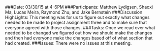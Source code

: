 ###Date:
03/30/15 at 4-6PM
###Participants:
Matthew Lydigsen, Shaoxi Ma, Lucas Meira, Raymond Zhu, and Jake Bernstein
###Discussion HighLights:
This meeting was for us to figure out exactly what changes needed to be made
to project assignment three and to make sure that everyone agreed with those
changes. 
###Tasks:
Once we read over what needed to be changed we figured out how we should make 
the changes and then had everyone make the changes based off of what section
that had created.
###Issues:
There were no issues at this meeting.


